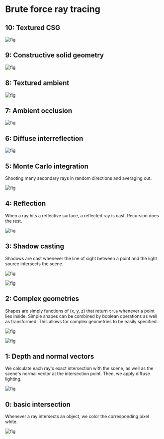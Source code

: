 # Brute force ray tracing

## 10: Textured CSG

![fig](shots/023.jpg)

## 9: Constructive solid geometry

![fig](shots/020.jpg)

## 8: Textured ambient

![fig](shots/015.jpg)

## 7: Ambient occlusion

![fig](shots/014.jpg)

## 6: Diffuse interreflection

![fig](shots/012.jpg)

## 5: Monte Carlo integration

Shooting many secondary rays in random directions and averaging out.

![fig](shots/010.jpg)

## 4: Reflection

When a ray hits a reflective surface, a reflected ray is cast. Recursion does the rest.

![fig](shots/009.jpg)

## 3: Shadow casting

Shadows are cast whenever the line of sight between a point and the light source intersects the scene.

![fig](shots/007.jpg)

![fig](shots/008.jpg)

## 2: Complex geometries

Shapes are simply functions of (x, y, z) that return `true` whenever a point lies inside. Simple shapes can be combined by boolean operations as well as transformed. This allows for complex geometries to be easily specified.

![fig](shots/005.jpg)

![fig](shots/006.jpg)

## 1: Depth and normal vectors

We calculate each ray's exact intersection with the scene, as well as the scene's normal vector at the intersection point. Then, we apply diffuse lighting.

![fig](shots/004.jpg)

## 0: basic intersection

Whenever a ray intersects an object, we color the corresponding pixel white.

![fig](shots/002.png)
